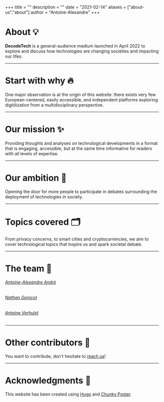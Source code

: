 +++
title = ""
description = ""
date = "2021-02-14"
aliases = ["about-us","about"]
author = "Antoine-Alexandre"
+++

# About 💡

**DecodeTech** is a general-audience medium launched in April 2022 to explore and discuss how technologies are changing societies and impacting our lifes.  
***

# Start with why 🔥

One major observation is at the origin of this website: there exists very few European-centered, easily accessible, and independent platforms exploring digitilization from a multidisciplinary perspective. 
***

# Our mission ✨

Providing thoughts and analyses on technological developments in a format that is engaging, accessible, but at the same time informative for readers with all levels of expertise. 
***

# Our ambition 🎯

Opening the door for more people to participate in debates surrounding the deployment of technologies in society. 
***

# Topics covered 🗂️

From privacy concerns, to smart cities and cryptocurrencies, we aim to cover technological topics that inspire us and spark societal debate.
***

# The team 👥

###### [Antoine-Alexandre André](https://decodetech.eu/authors/antoine-alexandre/)
###### [Nathan Genicot](https://decodetech.eu/authors/nathan/)
###### [Antoine Verhulst](https://decodetech.eu/authors/antoine/)
***

# Other contributors 🏅
You want to contribute, don't hesitate to [reach us](https://decodetech.eu/contact/)!
***

# Acknowledgments 👏

This website has been created using [Hugo](https://gohugo.io/) and [Chunky Poster](https://github.com/puresyntax71/hugo-theme-chunky-poster).




